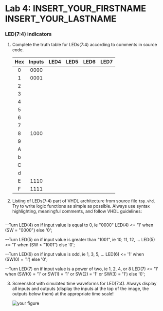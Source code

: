 # Lab 4: INSERT_YOUR_FIRSTNAME INSERT_YOUR_LASTNAME

### LED(7:4) indicators

1. Complete the truth table for LEDs(7:4) according to comments in source code.

   | **Hex** | **Inputs** | **LED4** | **LED5** | **LED6** | **LED7** |
   | :-: | :-: | :-: | :-: | :-: | :-: |
   | 0 | 0000 |  |  |  |  |
   | 1 | 0001 |  |  |  |  |
   | 2 |      |  |  |  |  |
   | 3 |      |  |  |  |  |
   | 4 |      |  |  |  |  |
   | 5 |      |  |  |  |  |
   | 6 |      |  |  |  |  |
   | 7 |      |  |  |  |  |
   | 8 | 1000 |  |  |  |  |
   | 9 |      |  |  |  |  |
   | A |      |  |  |  |  |
   | b |      |  |  |  |  |
   | C |      |  |  |  |  |
   | d |      |  |  |  |  |
   | E | 1110 |  |  |  |  |
   | F | 1111 |  |  |  |  |

2. Listing of LEDs(7:4) part of VHDL architecture from source file `top.vhd`. Try to write logic functions as simple as possible. Always use syntax highlighting, meaningful comments, and follow VHDL guidelines:

   ```vhdl
 --Turn LED(4) on if input value is equal to 0, ie "0000"
 LED(4) <= '1' when (SW = "0000") else '0'; 

 --Turn LED(5) on if input value is greater than "1001", ie 10, 11, 12, ...
 LED(5) <= '1' when (SW > "1001") else '0'; 

 --Turn LED(6) on if input value is odd, ie 1, 3, 5, ...
 LED(6) <= '1' when (SW(0) = '1') else '0';

 --Turn LED(7) on if input value is a power of two, ie 1, 2, 4, or 8
 LED(7) <= '1' when (SW(0) = '1' or SW(1) = '1' or SW(2) = '1' or SW(3) = '1') else '0';
   



3. Screenshot with simulated time waveforms for LED(7:4). Always display all inputs and outputs (display the inputs at the top of the image, the outputs below them) at the appropriate time scale!

   ![your figure]()